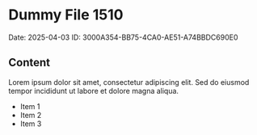 # Dummy File 1510

Date: 2025-04-03
ID: 3000A354-BB75-4CA0-AE51-A74BBDC690E0

## Content

Lorem ipsum dolor sit amet, consectetur adipiscing elit.
Sed do eiusmod tempor incididunt ut labore et dolore magna aliqua.

* Item 1
* Item 2
* Item 3
